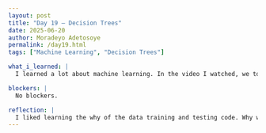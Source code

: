 ```yaml
---
layout: post
title: "Day 19 – Decision Trees"
date: 2025-06-20
author: Moradeyo Adetosoye
permalink: /day19.html
tags: ["Machine Learning", "Decision Trees"]

what_i_learned: |
  I learned a lot about machine learning. In the video I watched, we took a break from the coding aspect to learn more about what machine learning itself is. I learned about the different types (supervised, unsupervised, semi-supervised, and reinforcement learning), and the subsets of some of the types, such as classification and regression. I also learned about decision trees, the different parts that make up a tree (root, nodes, leaf), and how the computer calculates what label to use as the node using the lowest gini impurity. Learning about decision trees made it easier for me to understand why we wrote what we wrote in the ELM, SVC, and KNN machine learning codes.

blockers: |
  No blockers.

reflection: |
  I liked learning the why of the data training and testing code. Why we wrote specific stuff and what went on behind the scenes. The video I watched today was very insightful and fun to watch. It would have been nicer if that was the first video given to us, because learning everything else before learning about decision trees was a bit more difficult.
---
```

